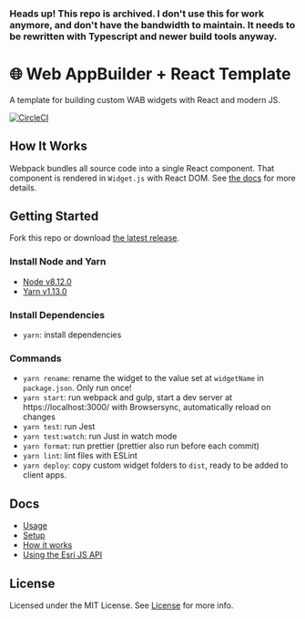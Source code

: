 ### Heads up! This repo is archived. I don't use this for work anymore, and don't have the bandwidth to maintain. It needs to be rewritten with Typescript and newer build tools anyway. 

# :globe_with_meridians: Web AppBuilder + React Template

A template for building custom WAB widgets with React and modern JS.

[![CircleCI](https://circleci.com/gh/brygrill/wab-react-webpack.svg?style=svg)](https://circleci.com/gh/brygrill/wab-react-webpack)


## How It Works

Webpack bundles all source code into a single React component. That component is
rendered in `Widget.js` with React DOM. See [the docs](docs/HOW_IT_WORKS.md) for
more details.

## Getting Started

Fork this repo or download
[the latest release](https://github.com/brygrill/wab-react-webpack/releases).

### Install Node and Yarn

- [Node v8.12.0](https://nodejs.org/en/)
- [Yarn v1.13.0](https://yarnpkg.com/lang/en/docs/install/)

### Install Dependencies

- `yarn`: install dependencies

### Commands

- `yarn rename`: rename the widget to the value set at `widgetName` in
  `package.json`. Only run once!
- `yarn start`: run webpack and gulp, start a dev server at
  https://localhost:3000/ with Browsersync, automatically reload on changes
- `yarn test`: run Jest
- `yarn test:watch`: run Just in watch mode
- `yarn format`: run prettier (prettier also run before each commit)
- `yarn lint`: lint files with ESLint
- `yarn deploy`: copy custom widget folders to `dist`, ready to be added to
  client apps.

## Docs

- [Usage](docs/USAGE.md)
- [Setup](docs/SETUP.md)
- [How it works](docs/HOW_IT_WORKS.md)
- [Using the Esri JS API](docs/ESRI_JS_API.md)

## License

Licensed under the MIT License. See [License](LICENSE) for more info.
